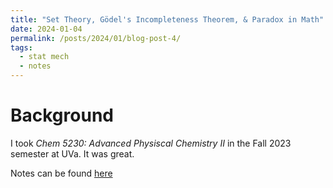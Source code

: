 ```yaml
---
title: "Set Theory, Gödel's Incompleteness Theorem, & Paradox in Math"
date: 2024-01-04
permalink: /posts/2024/01/blog-post-4/
tags:
  - stat mech
  - notes
---
```

# Background 

I took *Chem 5230: Advanced Physiscal Chemistry II* in the Fall 2023 semester at UVa. It was great. 

Notes can be found [here](http://mohan-s1.github.io/files/Stat_Mech.pdf)
